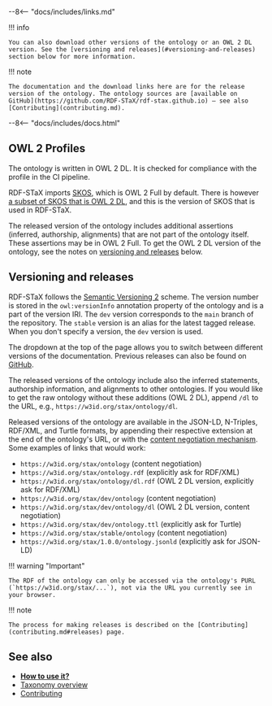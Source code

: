 --8<-- "docs/includes/links.md"

!!! info

    You can also download other versions of the ontology or an OWL 2 DL version. See the [versioning and releases](#versioning-and-releases) section below for more information.

!!! note

    The documentation and the download links here are for the release version of the ontology. The ontology sources are [available on GitHub](https://github.com/RDF-STaX/rdf-stax.github.io) – see also [Contributing](contributing.md).

--8<-- "docs/includes/docs.html"

## OWL 2 Profiles

The ontology is written in OWL 2 DL. It is checked for compliance with the profile in the CI pipeline.

RDF-STaX imports [SKOS](https://www.w3.org/TR/skos-reference/), which is OWL 2 Full by default. There is however [a subset of SKOS that is OWL 2 DL](https://www.w3.org/TR/skos-reference/#rdf-schema-owl-dl), and this is the version of SKOS that is used in RDF-STaX.

The released version of the ontology includes additional assertions (inferred, authorship, alignments) that are not part of the ontology itself. These assertions may be in OWL 2 Full. To get the OWL 2 DL version of the ontology, see the notes on [versioning and releases](#versioning-and-releases) below.

## Versioning and releases

RDF-STaX follows the [Semantic Versioning 2](https://semver.org/) scheme. The version number is stored in the `owl:versionInfo` annotation property of the ontology and is a part of the version IRI. The `dev` version corresponds to the `main` branch of the repository. The `stable` version is an alias for the latest tagged release. When you don't specify a version, the `dev` version is used.

The dropdown at the top of the page allows you to switch between different versions of the documentation. Previous releases can also be found on [GitHub](https://github.com/RDF-STaX/rdf-stax.github.io/releases).

The released versions of the ontology include also the inferred statements, authorship information, and alignments to other ontologies. If you would like to get the raw ontology without these additions (OWL 2 DL), append `/dl` to the URL, e.g., `https://w3id.org/stax/ontology/dl`.

Released versions of the ontology are available in the JSON-LD, N-Triples, RDF/XML, and Turtle formats, by appending their respective extension at the end of the ontology's URL, or with the [content negotiation mechanism](https://developer.mozilla.org/en-US/docs/Web/HTTP/Content_negotiation). Some examples of links that would work:

- `https://w3id.org/stax/ontology` (content negotiation)
- `https://w3id.org/stax/ontology.rdf` (explicitly ask for RDF/XML)
- `https://w3id.org/stax/ontology/dl.rdf` (OWL 2 DL version, explicitly ask for RDF/XML)
- `https://w3id.org/stax/dev/ontology` (content negotiation)
- `https://w3id.org/stax/dev/ontology/dl` (OWL 2 DL version, content negotiation)
- `https://w3id.org/stax/dev/ontology.ttl` (explicitly ask for Turtle)
- `https://w3id.org/stax/stable/ontology` (content negotiation)
- `https://w3id.org/stax/1.0.0/ontology.jsonld` (explicitly ask for JSON-LD)

!!! warning "Important"

    The RDF of the ontology can only be accessed via the ontology's PURL (`https://w3id.org/stax/...`), not via the URL you currently see in your browser.

!!! note
    
    The process for making releases is described on the [Contributing](contributing.md#releases) page.

## See also

- **[How to use it?](use-it.md)**
- [Taxonomy overview](taxonomy.md)
- [Contributing](contributing.md)
